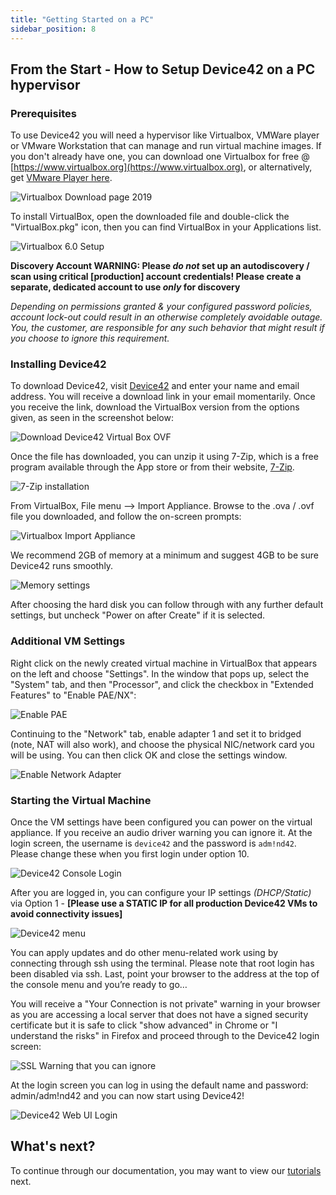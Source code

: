 ```yaml
---
title: "Getting Started on a PC"
sidebar_position: 8
---
```


## From the Start - How to Setup Device42 on a PC hypervisor

### Prerequisites

To use Device42 you will need a hypervisor like Virtualbox, VMWare player or VMware Workstation that can manage and run virtual machine images. If you don't already have one, you can download one Virtualbox for free @ [https://www.virtualbox.org](https://www.virtualbox.org), or alternatively, get [VMware Player here](https://customerconnect.vmware.com/en/downloads/free#desktop_end_user_computing/vmware_workstation_player/15_0). 

![Virtualbox Download page 2019](/assets/images/virtualbox_DL-hl-2019.png)

To install VirtualBox, open the downloaded file and double-click the "VirtualBox.pkg" icon, then you can find VirtualBox in your Applications list.

![Virtualbox 6.0 Setup](/assets/images/virtualbox_setup_6.0-2019.png)

**Discovery Account WARNING: Please _do not_ set up an autodiscovery / scan using critical \[production\] account credentials! Please create a separate, dedicated account to use _only_ for discovery**

_Depending on permissions granted & your configured password policies, account lock-out could result in an otherwise completely avoidable outage. You, the customer, are responsible for any such behavior that might result if you choose to ignore this requirement._

### Installing Device42

To download Device42, visit [Device42](https://www.device42.com/download/) and enter your name and email address. You will receive a download link in your email momentarily. Once you receive the link, download the VirtualBox version from the options given, as seen in the screenshot below: 

![Download Device42 Virtual Box OVF](/assets/images/DL_d42_HL-2019.png)

Once the file has downloaded, you can unzip it using 7-Zip, which is a free program available through the App store or from their website, [7-Zip](https://7-zip.org/). 

![7-Zip installation](/assets/images/2016-01-25-get-started-pc-1.png)

From VirtualBox, File menu --> Import Appliance. Browse to the .ova / .ovf file you downloaded, and follow the on-screen prompts: 

![Virtualbox Import Appliance](/assets/images/Virtualbox_file_import.png)

We recommend 2GB of memory at a minimum and suggest 4GB to be sure Device42 runs smoothly. 

![Memory settings](/assets/images/2016-01-25-get-started-pc-4.png)

After choosing the hard disk you can follow through with any further default settings, but uncheck "Power on after Create" if it is selected.

### Additional VM Settings

Right click on the newly created virtual machine in VirtualBox that appears on the left and choose "Settings". In the window that pops up, select the "System" tab, and then "Processor", and click the checkbox in "Extended Features" to "Enable PAE/NX":

![Enable PAE](/assets/images/2016-01-25-get-started-pc-6.png)

Continuing to the "Network" tab, enable adapter 1 and set it to bridged (note, NAT will also work), and choose the physical NIC/network card you will be using. You can then click OK and close the settings window.

![Enable Network Adapter](/assets/images/2016-01-25-get-started-pc-7.png)

### Starting the Virtual Machine

Once the VM settings have been configured you can power on the virtual appliance. If you receive an audio driver warning you can ignore it. At the login screen, the username is `device42` and the password is `adm!nd42`. Please change these when you first login under option 10.

![Device42 Console Login](/assets/images/d42-console-login-screen-v15.png)

After you are logged in, you can configure your IP settings _(DHCP/Static)_ via Option 1 - **\[Please use a STATIC IP for all production Device42 VMs to avoid connectivity issues\]**

![Device42 menu](/assets/images/20180419-getting-started-virtualbox.png)

You can apply updates and do other menu-related work using by connecting through ssh using the terminal. Please note that root login has been disabled via ssh. Last, point your browser to the address at the top of the console menu and you’re ready to go…

You will receive a "Your Connection is not private" warning in your browser as you are accessing a local server that does not have a signed security certificate but it is safe to click "show advanced" in Chrome or "I understand the risks" in Firefox and proceed through to the Device42 login screen: 

![SSL Warning that you can ignore](/assets/images/2016-01-08-get-started-mac-13.png)

At the login screen you can log in using the default name and password: admin/adm!nd42 and you can now start using Device42!

![Device42 Web UI Login](/assets/images/v15-login-screen.PNG)

## What's next?

To continue through our documentation, you may want to view our [tutorials](getstarted/tutorials/device42-tutorial.md) next.
